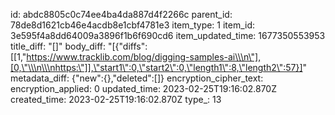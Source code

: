id: abdc8805c0c74ee4ba4da887d4f2266c
parent_id: 78de8d1621cb46e4acdb8e1cbf4781e3
item_type: 1
item_id: 3e595f4a8dd64009a3896f1b6f690cd6
item_updated_time: 1677350553953
title_diff: "[]"
body_diff: "[{\"diffs\":[[1,\"https://www.tracklib.com/blog/digging-samples-ai\\\n\"],[0,\"\\\n\\\nhttps:\"]],\"start1\":0,\"start2\":0,\"length1\":8,\"length2\":57}]"
metadata_diff: {"new":{},"deleted":[]}
encryption_cipher_text: 
encryption_applied: 0
updated_time: 2023-02-25T19:16:02.870Z
created_time: 2023-02-25T19:16:02.870Z
type_: 13